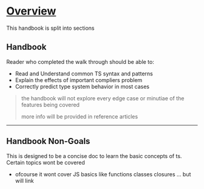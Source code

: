 # [Overview](https://www.typescriptlang.org/docs/handbook/intro.html)

This handbook is split into sections

## Handbook

Reader who completed the walk through should be able to:
- Read and Understand common TS syntax and patterns
- Explain the effects of important compliers problem
- Correctly predict type system behavior in most cases

> the handbook will not explore every edge case or minutiae of the features being covered
>
> more info will be provided in reference articles

---

## Handbook Non-Goals

This is designed to be a concise doc to learn the basic concepts of ts. Certain topics wont be covered

- ofcourse it wont cover JS basics like functions classes closures ... but will link